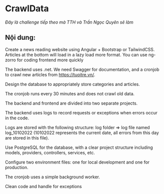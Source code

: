 # CrawlData
_Đây là challenge tiếp theo mà TTH và Trần Ngọc Quyên sẽ làm_

## Nội dung:

Create a news reading website using Angular + Bootstrap or TailwindCSS. Articles at the bottom will load in a lazy load more format. You can use ng-zorro for coding frontend more quickly


The backend uses .net. We need Swagger for documentation, and a cronjob to crawl new articles from https://tuoitre.vn/.


Design the database to appropriately store categories and articles.


The cronjob runs every 30 minutes and does not crawl old data.


The backend and frontend are divided into two separate projects.


The backend uses logs to record requests or exceptions when errors occur in the code.


Logs are stored with the following structure: log folder => log file named log_10102022 (10102022 represents the current date, all errors from this day are stored in this file).


Use PostgreSQL for the database, with a clear project structure including models, providers, controllers, services, etc.


Configure two environment files: one for local development and one for production.


The cronjob uses a simple background worker.


Clean code and handle for exceptions

